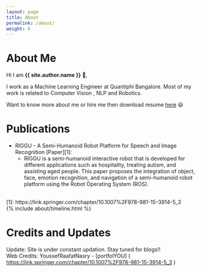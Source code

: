 ```yaml
---
layout: page
title: About
permalink: /about/
weight: 6
---
```


# **About Me**

Hi I am **{{ site.author.name }}** :wave:,<br>

I work as a Machine Learning Engineer at Quantiphi Bangalore. Most of my work is related to Computer Vision , NLP and Robotics. <br>

Want to know more about me or hire me then download resume [here](https://github.com/udaygirish/udaygirish.github.io/raw/old_web_stat/resume/Uday_Girish_ShortCV.pdf ) :smiley: <br>


# **Publications**
<ul>
<li>RIGGU - A Semi-Humanoid Robot Platform for Speech and Image Recognition [Paper][1]: 
    <ul>
    <li>
        RIGGU is a semi-humanoid interactive robot that is developed for different applications such as hospitality, treating autism, and assisting aged people. This paper proposes the integration of object, face, emotion recognition, and navigation of a semi-humanoid robot platform using the Robot Operating System (ROS).
    </li>
    </ul>
</li>
</ul> <br>
[1]:  https://link.springer.com/chapter/10.1007%2F978-981-15-3914-5_3
<div class="row">
{% include about/timeline.html %}
</div>

# **Credits and Updates**
Update: Site is under constant updation. Stay tuned for blogs!! <br>
Web Credits: YoussefRaafatNasry - [portfolYOU] ( https://link.springer.com/chapter/10.1007%2F978-981-15-3914-5_3 ) 